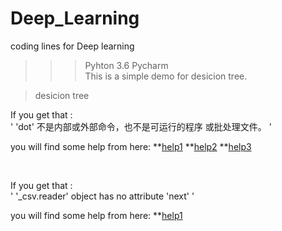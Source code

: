 # Deep_Learning
coding lines for Deep learning

>>>Pyhton 3.6  Pycharm <br>
>>This is a simple demo for desicion tree.<br>

>desicion tree<br>

If you get that :<br>
'
'dot' 不是内部或外部命令，也不是可运行的程序 或批处理文件。
'<br>
 
 you will find some help from here:
 **[help1](https://blog.csdn.net/mingyuli/article/details/81192459)
 **[help2](https://www.cnblogs.com/hankleo/p/9733076.html)
 **[help3](https://blog.csdn.net/jingsiyu6588/article/details/88966820-0)
 
 <br>
 
If you get that :<br>
'
'_csv.reader' object has no attribute 'next'
'<br>
 
 you will find some help from here:
 **[help1](https://www.cnblogs.com/hfdkd/p/7719134.html)
